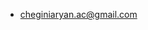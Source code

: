 - cheginiaryan.ac@gmail.com



<!---
aryanchegini/aryanchegini is a ✨ special ✨ repository because its `README.md` (this file) appears on your GitHub profile.
You can click the Preview link to take a look at your changes.
--->
